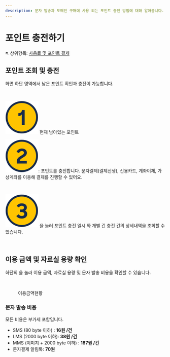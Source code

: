 ```yaml
---
description: 문자 발송과 도메인 구매에 사용 되는 포인트 충전 방법에 대해 알아봅니다.
---
```


# 포인트 충전하기

↖ 상위항목: [사용료 및 포인트 결제](./)

## 포인트 조회 및 충전

화면 하단 영역에서 남은 포인트 확인과 충전이 가능합니다.&#x20;

<figure><img src="../../.gitbook/assets/포인트 충전.png" alt=""><figcaption></figcaption></figure>

<img src="../../.gitbook/assets/number_circle_one_2x.svg" alt="" data-size="line"> 현재 남아있는 포인트

<img src="../../.gitbook/assets/number_circle_two_2x.svg" alt="" data-size="line"><img src="../../.gitbook/assets/btn_충전하기.png" alt="" data-size="line">: 포인트를 충전합니다. 문자결제(결제선생), 신용카드, 계좌이체, 가상계좌를 이용해 결제를 진행할 수 있어요.

<figure><img src="../../.gitbook/assets/포인트 결제.png" alt=""><figcaption></figcaption></figure>

<img src="../../.gitbook/assets/number_circle_three_2x.svg" alt="" data-size="line"><img src="../../.gitbook/assets/btn_충전이력.png" alt="" data-size="line"> 을 눌러 포인트 충전 일시 와 개별 건 충전 건의 상세내역을 조회할 수 있습니다.&#x20;

<figure><img src="../../.gitbook/assets/결제이력보기.png" alt=""><figcaption></figcaption></figure>

## 이용 금액 및 자료실 용량 확인

하단의 <img src="../../.gitbook/assets/btn_이용금액.png" alt="" data-size="line">을 눌러 이용 금액, 자료실 용량 및 문자 발송 비용을 확인할 수 있습니다.

<figure><img src="../../.gitbook/assets/이용금액확인.png" alt=""><figcaption><p>이용금액현황</p></figcaption></figure>

### 문자 발송 비용

모든 비용은 부가세 포함입니다.

* SMS (80 byte 이하) : **16원 /건**
* LMS (2000 byte 이하): **38원 /건**
* MMS (이미지 + 2000 byte 이하) : **187원 /건**
* 문자결제 알림톡: **70원**
